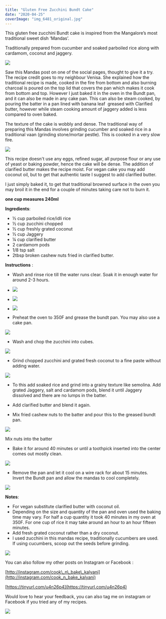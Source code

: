 ```yaml
---
title: "Gluten Free Zucchini Bundt Cake"
date: "2020-04-25"
coverImage: "img_6481_original.jpg"
---
```


This gluten free zucchini Bundt cake is inspired from the Mangalore’s most traditional sweet dish ‘Mandas’. 

Traditionally prepared from cucumber and soaked parboiled rice along with cardamom, coconut and jaggery.

![](https://cooknbakekalyani.files.wordpress.com/2020/04/img_6482_original.jpg?w=1024)

Saw this Mandas post on one of the social pages, thought to give it a try. The recipe credit goes to my neighbour Venisa. She explained how the traditional recipe is made, cooked in the fire from bottom and also burning charcoal is poured on the top lid that covers the pan which makes it cook from bottom and top. However I just baked it in the oven in the Bundt pan, and it can also be made in any cake pan. This can also be steam cooked, by pouring the batter in a pan lined with banana leaf  greased with Clarified butter, however while steam cooking amount of jaggery added is less compared to oven baked.

The texture of the cake is wobbly and dense. The traditional way of preparing this Mandas involves grinding cucumber and soaked rice in a traditional vaan (grinding stone/mortar pestle). This is cooked in a very slow fire.

![](https://cooknbakekalyani.files.wordpress.com/2020/04/img_6481_original.jpg?w=1024)

This recipe doesn't use any eggs, refined sugar, all purpose flour or any use of yeast or baking powder, hence the cake will be dense. The addition of clarified butter makes the recipe moist. For vegan cake you may add coconut oil, but to get that authentic taste I suggest to add clarified butter. 

I just simply baked it, to get that traditional browned surface in the oven you may broil it in the end for a couple of minutes taking care not to burn it.

**one cup measures 240ml**

**Ingredients**: 

- ½ cup parboiled rice/idli rice
- ½ cup zucchini chopped
- ½ cup freshly grated coconut
- ½ cup Jaggery
- ¼ cup clarified butter
- 2 cardamom pods
- 1/8 tsp salt
- 2tbsp broken cashew nuts fried in clarified butter.

**Instructions** : 

- Wash and rinse rice till the water runs clear. Soak it in enough water for around 2-3 hours.

- ![](images/img_9318.jpg)
    
- ![](images/img_9323.jpg)
    
- ![](images/img_9324.jpg)
    

- Preheat the oven to 350F and grease the bundt pan. You may also use a cake pan.

![](https://cooknbakekalyani.files.wordpress.com/2020/04/img_9330.jpg?w=979)

- Wash and chop the zucchini into cubes.

![](https://cooknbakekalyani.files.wordpress.com/2020/04/img_9326.jpg?w=1024)

- Grind chopped zucchini and grated fresh coconut to a fine paste without adding water.

![](https://cooknbakekalyani.files.wordpress.com/2020/04/img_9327.jpg?w=768)

- To this add soaked rice and grind into a grainy texture like semolina. Add grated Jaggery, salt and cardamom pods, blend it until Jaggery dissolved and there are no lumps in the batter.

- Add clarified butter and blend it again.
- Mix fried cashew nuts to the batter and pour this to the greased bundt pan.

![](https://cooknbakekalyani.files.wordpress.com/2020/04/image-10.jpg?w=783)

Mix nuts into the batter

- Bake it for around 40 minutes or until a toothpick inserted into the center comes out mostly clean.

![](https://cooknbakekalyani.files.wordpress.com/2020/04/image-1-6.jpg?w=1024)

- Remove the pan and let it cool on a wire rack for about 15 minutes. Invert the Bundt pan and allow the mandas to cool completely.

![](https://cooknbakekalyani.files.wordpress.com/2020/04/img_6481_original-1.jpg?w=1024)

**Notes**: 

- For vegan substitute clarified butter with coconut oil.
- Depending on the size and quantity of the pan and oven used the baking time may vary. For half a cup quantity it took 40 minutes in my oven at 350F. For one cup of rice it may take around an hour to an hour fifteen minutes.
- Add fresh grated coconut rather than a dry coconut.
- I used zucchini in this mandas recipe, traditionally cucumbers are used. If using cucumbers, scoop out the seeds before grinding.

![](https://cooknbakekalyani.files.wordpress.com/2020/04/img_6487_original.jpg?w=1024)

You can also follow my other posts on Instagram or Facebook :

[http://instagram.com/cook\_n\_bake\_kalyani](http://instagram.com/cook_n_bake_kalyani)

[https://tinyurl.com/u4n26p4](https://tinyurl.com/u4n26p4)

Would love to hear your feedback, you can also tag me on instagram or Facebook if you tried any of my recipes.

![](https://cooknbakekalyani.files.wordpress.com/2020/04/img_6488_original.jpg?w=1024)
